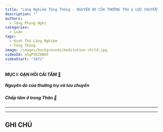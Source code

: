 ```yaml
---
title: "Lăng Nghiêm Tông Thông - NGUYÊN DO CỦA THƯỜNG TRỤ & LƯU CHUYỂN"
description: ""
authors: 
  - Tăng Phụng Nghi
categories:
  - Luận
tags:
  - Kinh Thủ Lăng Nghiêm
  - Tông Thông
image: /images/backgrounds/meditation-child.jpg
videoId: e5qP5EZ9BUY
videoStart: "1071"
---
```


#### MỤC I: GẠN HỎI CÁI TÂM [🔗](/interpretations/lang-nghiem-tong-thong-I-gan-hoi-cai-tam)

##### Nguyên do của thường trụ và lưu chuyển

##### Chấp tâm ở trong Thân [🔗](/interpretations/lang-nghiem-tong-thong-I-chap-tam-o-trong-than)

<hr class="blog-rule" />



<hr class="blog-rule" />

## GHI CHÚ

[^1]: ⭐️

